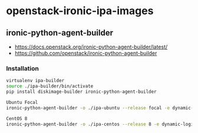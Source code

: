 # openstack-ironic-ipa-images

## ironic-python-agent-builder

* <https://docs.openstack.org/ironic-python-agent-builder/latest/>
* <https://github.com/openstack/ironic-python-agent-builder>

### Installation

```bash
virtualenv ipa-builder
source ./ipa-builder/bin/activate
pip install diskimage-builder ironic-python-agent-builder

Ubuntu Focal
ironic-python-agent-builder -o ./ipa-ubuntu --release focal -e dynamic-login -e extra-hardware ubuntu

CentOS 8
ironic-python-agent-builder -o ./ipa-centos --release 8 -e dynamic-login -e extra-hardware centos
```
